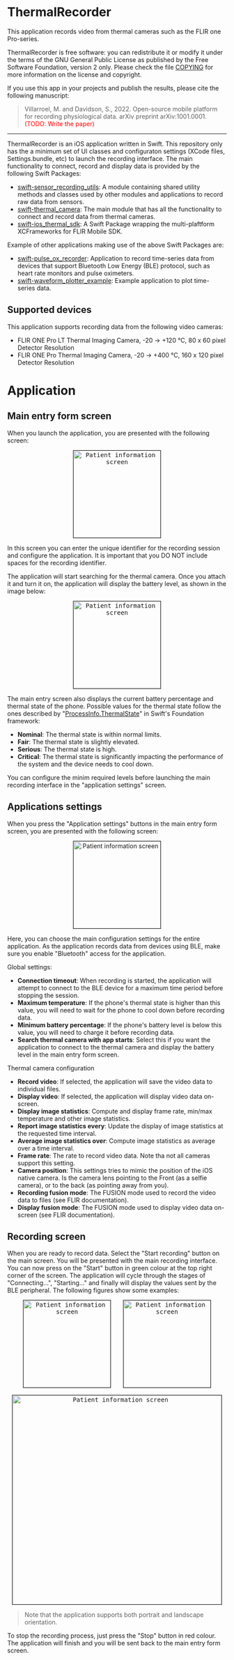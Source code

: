 # ThermalRecorder

This application records video from thermal cameras such as the FLIR one Pro-series.

ThermalRecorder is free software: you can redistribute it or modify
it under the terms of the GNU General Public License as published by the
Free Software Foundation, version 2 only. Please check the file [COPYING](COPYING) for more information on the license and copyright.

If you use this app in your projects and publish the results, please cite the following manuscript:

> Villarroel, M. and Davidson, S., 2022. Open-source mobile platform for recording physiological data. arXiv preprint arXiv:1001.0001.
<span style="color:red">(TODO: Write the paper)</span>

---

ThermalRecorder is an iOS application written in Swift. This repository only has the a minimum set of UI classes and configuraton settings (XCode files, Settings.bundle, etc) to launch the recording interface. The main functionality to connect, record and display data is provided by the following Swift Packages:

- [swift-sensor_recording_utils](https://github.com/maurovm/swift-sensor_recording_utils): A module containing shared utility methods and classes used by other modules and applications to record raw data from sensors. 
- [swift-thermal_camera](https://github.com/maurovm/swift-thermal_camera): The main module that has all the functionality to connect and record data from thermal cameras. 
- [swift-ios_thermal_sdk](https://github.com/maurovm/swift-ios_thermal_sdk): A Swift Package wrapping the multi-plaftform XCFrameworks for FLIR Mobile SDK.

Example of other applications making use of the above Swift Packages are:

- [swift-pulse_ox_recorder](https://github.com/maurovm/swift-pulse_ox_recorder): Application to record time-series data from devices that support Bluetooth Low Energy (BLE) protocol, such as heart rate monitors and pulse oximeters.
- [swift-waveform_plotter_example](https://github.com/maurovm/swift-waveform_plotter_example): Example application to plot time-series data.


## Supported devices

This application supports recording data from the following video cameras:

- FLIR ONE Pro LT Thermal Imaging Camera, -20 → +120 °C, 80 x 60 pixel Detector Resolution
- FLIR ONE Pro Thermal Imaging Camera, -20 → +400 °C, 160 x 120 pixel Detector Resolution

# Application

## Main entry form screen

When you launch the application, you are presented with the following screen:


<p align="center">
    <kbd><img src="./doc/figures/patient_view_searching.png" alt="Patient information screen" width="200" border=1 /></kbd>
</p

In this screen you can enter the unique identifier for the recording session and configure the application. It is important that you DO NOT include spaces for the recording identifier.
    
The application will start searching for the thermal camera. Once you attach it and turn it on, the application will display the battery level, as shown in the image below:

<p align="center">
    <kbd><img src="./doc/figures/patient_view_thermal.png" alt="Patient information screen" width="200" border=1 /></kbd>
</p>


The main entry screen also displays the current battery percentage and thermal state of the phone. Possible values for the thermal state follow the ones described by "[ProcessInfo.ThermalState](https://developer.apple.com/documentation/foundation/processinfo/thermalstate)" in Swift's Foundation framework:

- **Nominal**: The thermal state is within normal limits.
- **Fair**: The thermal state is slightly elevated.
- **Serious**: The thermal state is high.
- **Critical**: The thermal state is significantly impacting the performance of the system and the device needs to cool down.

You can configure the minim required levels before launching the main recording interface in the "application settings" screen.


## Applications settings

When you press the "Application settings" buttons in the main entry form screen, you are presented with the following screen:

    
<p align="center">
    <img src="./doc/figures/app_settings.png" alt="Patient information screen" width="200" border=1 />
</p>

    
Here, you can choose the main configuration settings for the entire application. As the application records data from devices using BLE, make sure you enable "Bluetooth" access for the application.

Global settings:

- **Connection timeout**: When recording is started, the application will attempt to connect to the BLE device for a maximum time period before stopping the session.
- **Maximum temperature**: If the phone's thermal state is higher than this value, you will need to wait for the phone to cool down before recording data. 
- **Minimum battery percentage**: If the phone's battery level is below this value, you will need to charge it before recording data.
- **Search thermal camera with app starts**: Select this if you want the application to connect to the thermal camera and display the battery level in the main entry form screen.

Thermal camera configuration
- **Record video**: If selected, the application will save the video data to individual files.
- **Display video**: If selected, the application will display video data on-screen.
- **Display image statistics**: Compute and display frame rate, min/max temperature and other image statistics.
- **Report image statistics every**: Update the display of image statistics at the requested time interval.
- **Average image statistics over**: Compute image statistics as average over a time interval.
- **Frame rate**: The rate to record video data. Note tha not all cameras support this setting.
- **Camera position**: This settings tries to mimic the position of the iOS native camera. Is the camera lens pointing to the Front (as a selfie camera), or to the back (as pointing away from you).
- **Recording fusion mode**: The FUSION mode used to record the video data to files (see FLIR documentation).
- **Display fusion mode**: The FUSION mode used to display video data on-screen (see FLIR documentation).

## Recording screen

When you are ready to record data. Select the "Start recording" button on the main screen. You will be presented with the main recording interface. You can now press on the "Start" button in green colour at the top right corner of the screen. The application will cycle through the stages of "Connecting...", "Starting..." and finally will display the values sent by the BLE peripheral. The following figures show some examples:

    
<p align="center">
    <kbd><img src="./doc/figures/connecting.png" alt="Patient information screen" width="200" border=1 /></kbd>
    &nbsp; &nbsp; &nbsp;
    <kbd><img src="./doc/figures/recording_portrait.png" alt="Patient information screen" width="200" border=1 /></kbd>
</p>
<p align="center">
    <kbd><img src="./doc/figures/recording_landscape.png" alt="Patient information screen" width="480" border=1 /></kbd>
</p>


> Note that the application supports both portrait and landscape orientation.


To stop the recording process, just press the "Stop" button in red colour. The application will finish and you will be sent back to the main entry form screen.

